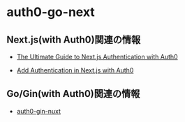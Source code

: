 # auth0-go-next

## Next.js(with Auth0)関連の情報

- [The Ultimate Guide to Next.js Authentication with Auth0](https://auth0.com/blog/ultimate-guide-nextjs-authentication-auth0/)

- [Add Authentication in Next.js with Auth0](https://youtu.be/4sXAWsUub-s)

## Go/Gin(with Auth0)関連の情報

- [auth0-gin-nuxt](https://github.com/Watson-Sei/auth0-gin-nuxt)